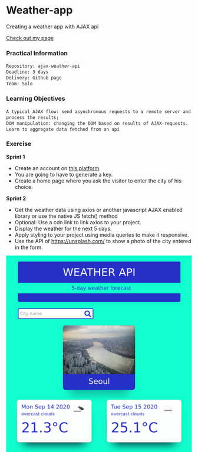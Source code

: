 # Weather-app
Creating a weather app with AJAX api

[Check out my page](https://yurifra.github.io/Weather-app/)

### Practical Information

    Repository: ajax-weather-api
    Deadline: 3 days
    Delivery: Github page
    Team: Solo

### Learning Objectives

    A typical AJAX flow: send asynchronous requests to a remote server and process the results;
    DOM manipulation: changing the DOM based on results of AJAX-requests.
    Learn to aggregate data fetched from an api

### Exercise

**Sprint 1**

* Create an account on [this platform](https://openweathermap.org/).
* You are going to have to generate a key.
* Create a home page where you ask the visitor to enter the city of his choice.

**Sprint 2**

* Get the weather data using axios or another javascript AJAX enabled library or use the native JS fetch() method
* Optional: Use a cdn link to link axios to your project.
* Display the weather for the next 5 days.
* Apply styling to your project using media queries to make it responsive.
* Use the API of https://unsplash.com/ to show a photo of the city entered in the form.

![weather](weather.png)
